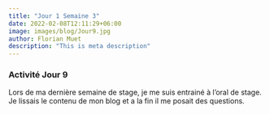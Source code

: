 ```yaml
---
title: "Jour 1 Semaine 3"
date: 2022-02-08T12:11:29+06:00
image: images/blog/Jour9.jpg
author: Florian Muet
description: "This is meta description"
---
```

### Activité Jour 9 
Lors de ma dernière semaine de stage, je me suis entrainé à l’oral de stage. Je lissais le contenu de mon blog et a la fin il me posait des questions.
